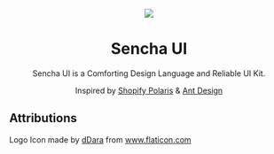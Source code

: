 <p align="center">
  <img src="https://i.imgur.com/f3SKvrO.png">
</p>

<h1 align="center">Sencha UI</h1>

<p align="center">
  Sencha UI is a Comforting Design Language and Reliable UI Kit.
</p>

<p align="center">
  Inspired by <a href="https://github.com/Shopify/polaris-react">Shopify Polaris</a> & <a href="https://github.com/ant-design/ant-design">Ant Design</a>
</p>


## Attributions
Logo Icon made by [dDara](https://www.flaticon.com/authors/ddara) from www.flaticon.com
